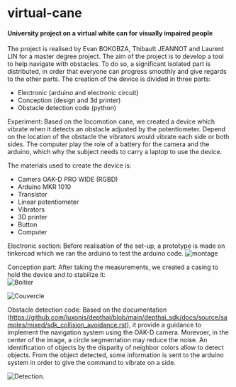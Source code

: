 # virtual-cane
#### University project on a virtual white can for visually impaired people

The project is realised by Evan BOKOBZA, Thibault JEANNOT and Laurent LIN for a master degree project. The aim of the project is to develop a tool to help navigate with obstacles. To do so, a significant isolated part is distributed, in order that everyone can progress smoothly and give regards to the other parts. The creation of the device is divided in three parts: 
 - Electronic (arduino and electronic circuit)
 - Conception (design and 3d printer)
 - Obstacle detection code (python)

Experiment:
  Based on the locomotion cane, we created a device which vibrate when it detects an obstacle adjusted by the potentiometer. Depend on the location of the obstacle the vibrators would vibrate each side or both sides. The computer play the role of a battery for the camera and the arduino, which why the subject needs to carry a laptop to use the device.
  
The materials used to create the device is:
- Camera OAK-D PRO WIDE (RGBD)
- Arduino MKR 1010
- Transistor
- Linear potentiometer
- Vibrators
- 3D printer
- Button
- Computer

Electronic section:
Before realisation of the set-up, a prototype  is made on tinkercad which we ran the arduino to test the arduino code. 
![montage](https://private-user-images.githubusercontent.com/117952621/300277181-2f004eae-69a0-4ba7-ad5c-6eff9b3a1a1c.png?jwt=eyJhbGciOiJIUzI1NiIsInR5cCI6IkpXVCJ9.eyJpc3MiOiJnaXRodWIuY29tIiwiYXVkIjoicmF3LmdpdGh1YnVzZXJjb250ZW50LmNvbSIsImtleSI6ImtleTUiLCJleHAiOjE3MDY0NTkxMzYsIm5iZiI6MTcwNjQ1ODgzNiwicGF0aCI6Ii8xMTc5NTI2MjEvMzAwMjc3MTgxLTJmMDA0ZWFlLTY5YTAtNGJhNy1hZDVjLTZlZmY5YjNhMWExYy5wbmc_WC1BbXotQWxnb3JpdGhtPUFXUzQtSE1BQy1TSEEyNTYmWC1BbXotQ3JlZGVudGlhbD1BS0lBVkNPRFlMU0E1M1BRSzRaQSUyRjIwMjQwMTI4JTJGdXMtZWFzdC0xJTJGczMlMkZhd3M0X3JlcXVlc3QmWC1BbXotRGF0ZT0yMDI0MDEyOFQxNjIwMzZaJlgtQW16LUV4cGlyZXM9MzAwJlgtQW16LVNpZ25hdHVyZT02YjcwMDZmMjhhZGI4ZWM5ZTA1Nzc0ODRiYjkyNTg1NjkxODNiYjU0MzI1ZDE3YTQyZDhlMWM0NmY2ZDg5NzQyJlgtQW16LVNpZ25lZEhlYWRlcnM9aG9zdCZhY3Rvcl9pZD0wJmtleV9pZD0wJnJlcG9faWQ9MCJ9.k5dNS5u1QDYeOU_8o5cBOvIdBsWiiOVWq9axW97id5Y)

Conception part:
After taking the measurements, we created a casing to hold the device and to stabilize it:  
![Boitier](https://private-user-images.githubusercontent.com/117952621/300277928-3dedf6ea-c3f6-47e9-b8f4-a7b57d07b71e.jpg?jwt=eyJhbGciOiJIUzI1NiIsInR5cCI6IkpXVCJ9.eyJpc3MiOiJnaXRodWIuY29tIiwiYXVkIjoicmF3LmdpdGh1YnVzZXJjb250ZW50LmNvbSIsImtleSI6ImtleTUiLCJleHAiOjE3MDY0NTk4NDIsIm5iZiI6MTcwNjQ1OTU0MiwicGF0aCI6Ii8xMTc5NTI2MjEvMzAwMjc3OTI4LTNkZWRmNmVhLWMzZjYtNDdlOS1iOGY0LWE3YjU3ZDA3YjcxZS5qcGc_WC1BbXotQWxnb3JpdGhtPUFXUzQtSE1BQy1TSEEyNTYmWC1BbXotQ3JlZGVudGlhbD1BS0lBVkNPRFlMU0E1M1BRSzRaQSUyRjIwMjQwMTI4JTJGdXMtZWFzdC0xJTJGczMlMkZhd3M0X3JlcXVlc3QmWC1BbXotRGF0ZT0yMDI0MDEyOFQxNjMyMjJaJlgtQW16LUV4cGlyZXM9MzAwJlgtQW16LVNpZ25hdHVyZT02MTg3YThlYjZlYTAzM2FlYmIyZjA1ZDAyMmNmM2VjNzZhNzliNDkwMjJhMDkzNTllMzljMWE1Nzg2YjNhZjk2JlgtQW16LVNpZ25lZEhlYWRlcnM9aG9zdCZhY3Rvcl9pZD0wJmtleV9pZD0wJnJlcG9faWQ9MCJ9.vWmN9_9CrdQHaUXZAgXeAjoXcO59Qz21cC_gA3qW_4E)

![Couvercle](https://private-user-images.githubusercontent.com/117952621/300277940-1c95257e-cdee-4778-b4ce-df5328779fc8.jpg?jwt=eyJhbGciOiJIUzI1NiIsInR5cCI6IkpXVCJ9.eyJpc3MiOiJnaXRodWIuY29tIiwiYXVkIjoicmF3LmdpdGh1YnVzZXJjb250ZW50LmNvbSIsImtleSI6ImtleTUiLCJleHAiOjE3MDY0NTk4NDIsIm5iZiI6MTcwNjQ1OTU0MiwicGF0aCI6Ii8xMTc5NTI2MjEvMzAwMjc3OTQwLTFjOTUyNTdlLWNkZWUtNDc3OC1iNGNlLWRmNTMyODc3OWZjOC5qcGc_WC1BbXotQWxnb3JpdGhtPUFXUzQtSE1BQy1TSEEyNTYmWC1BbXotQ3JlZGVudGlhbD1BS0lBVkNPRFlMU0E1M1BRSzRaQSUyRjIwMjQwMTI4JTJGdXMtZWFzdC0xJTJGczMlMkZhd3M0X3JlcXVlc3QmWC1BbXotRGF0ZT0yMDI0MDEyOFQxNjMyMjJaJlgtQW16LUV4cGlyZXM9MzAwJlgtQW16LVNpZ25hdHVyZT01Y2E1M2RkMmEyNDkzMmYwNmFkY2MxOTljYzNkZDdkMmUxOTBiOWUxMjU2ODliM2RiMmJhODI2YTFhZWU4Y2NiJlgtQW16LVNpZ25lZEhlYWRlcnM9aG9zdCZhY3Rvcl9pZD0wJmtleV9pZD0wJnJlcG9faWQ9MCJ9.s7JnJJaqGVYip4urEYkg9XLbl9giflEAlq2eH3Sf5DM)

Obstacle detection code:
Based on the documentation (https://github.com/luxonis/depthai/blob/main/depthai_sdk/docs/source/samples/mixed/sdk_collision_avoidance.rst), it provide a guidance to implement the navigation system using the OAK-D camera. Morevoer, in the center of the image, a circle segmentation may reduce the noise. An identification of objects by the disparity of neighbor colors allow to detect objects. From the object detected, some information is sent to the arduino system in order to give the command to vibrate on a side.

![Detection](https://private-user-images.githubusercontent.com/117952621/300278978-46fa77a7-e993-438b-a586-d5406dd294d3.png?jwt=eyJhbGciOiJIUzI1NiIsInR5cCI6IkpXVCJ9.eyJpc3MiOiJnaXRodWIuY29tIiwiYXVkIjoicmF3LmdpdGh1YnVzZXJjb250ZW50LmNvbSIsImtleSI6ImtleTUiLCJleHAiOjE3MDY1NTgzOTAsIm5iZiI6MTcwNjU1ODA5MCwicGF0aCI6Ii8xMTc5NTI2MjEvMzAwMjc4OTc4LTQ2ZmE3N2E3LWU5OTMtNDM4Yi1hNTg2LWQ1NDA2ZGQyOTRkMy5wbmc_WC1BbXotQWxnb3JpdGhtPUFXUzQtSE1BQy1TSEEyNTYmWC1BbXotQ3JlZGVudGlhbD1BS0lBVkNPRFlMU0E1M1BRSzRaQSUyRjIwMjQwMTI5JTJGdXMtZWFzdC0xJTJGczMlMkZhd3M0X3JlcXVlc3QmWC1BbXotRGF0ZT0yMDI0MDEyOVQxOTU0NTBaJlgtQW16LUV4cGlyZXM9MzAwJlgtQW16LVNpZ25hdHVyZT01ZjE5YmU0OTk5NzJkZjFkZDllMzU0NGMwYTgwODIyNzVhYTI0YjA2ZDI2YjQwMzc4YTA1YzEzMjFhZjRmZGJlJlgtQW16LVNpZ25lZEhlYWRlcnM9aG9zdCZhY3Rvcl9pZD0wJmtleV9pZD0wJnJlcG9faWQ9MCJ9.HoaLDFF7WJnY3pLjVK8bHN5ZZXJuH8Jl45CkYeLBa1c).
